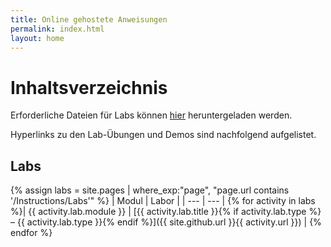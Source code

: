 ```yaml
---
title: Online gehostete Anweisungen
permalink: index.html
layout: home
---
```


# Inhaltsverzeichnis

Erforderliche Dateien für Labs können [hier](https://github.com/MicrosoftLearning/SC-300-Identity-and-Access-Administrator/archive/master.zip) heruntergeladen werden.

Hyperlinks zu den Lab-Übungen und Demos sind nachfolgend aufgelistet.

## Labs

{% assign labs = site.pages | where_exp:"page", "page.url contains '/Instructions/Labs'" %}
| Modul | Labor |
| --- | --- | 
{% for activity in labs  %}| {{ activity.lab.module }} | [{{ activity.lab.title }}{% if activity.lab.type %} – {{ activity.lab.type }}{% endif %}]({{ site.github.url }}{{ activity.url }}) |
{% endfor %}
